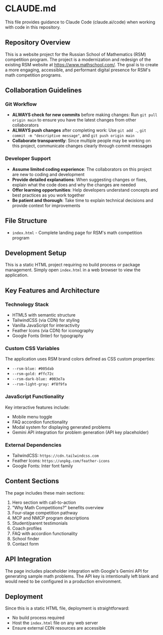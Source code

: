 # CLAUDE.md

This file provides guidance to Claude Code (claude.ai/code) when working with code in this repository.

## Repository Overview

This is a website project for the Russian School of Mathematics (RSM) competition program. The project is a modernization and redesign of the existing RSM website at https://www.mathschool.com/. The goal is to create a more engaging, accessible, and performant digital presence for RSM's math competition programs.

## Collaboration Guidelines

### Git Workflow
- **ALWAYS check for new commits** before making changes: Run `git pull origin main` to ensure you have the latest changes from other collaborators
- **ALWAYS push changes** after completing work: Use `git add .`, `git commit -m "descriptive message"`, and `git push origin main`
- **Collaborate transparently**: Since multiple people may be working on this project, communicate changes clearly through commit messages

### Developer Support
- **Assume limited coding experience**: The collaborators on this project are new to coding and development
- **Provide detailed explanations**: When suggesting changes or fixes, explain what the code does and why the changes are needed
- **Offer learning opportunities**: Help developers understand concepts and best practices as you work together
- **Be patient and thorough**: Take time to explain technical decisions and provide context for improvements

## File Structure

- `index.html` - Complete landing page for RSM's math competition program

## Development Setup

This is a static HTML project requiring no build process or package management. Simply open `index.html` in a web browser to view the application.

## Key Features and Architecture

### Technology Stack
- HTML5 with semantic structure
- TailwindCSS (via CDN) for styling
- Vanilla JavaScript for interactivity
- Feather Icons (via CDN) for iconography
- Google Fonts (Inter) for typography

### Custom CSS Variables
The application uses RSM brand colors defined as CSS custom properties:
- `--rsm-blue: #005dab`
- `--rsm-gold: #ffc72c`
- `--rsm-dark-blue: #003e7a`
- `--rsm-light-gray: #f8f9fa`

### JavaScript Functionality
Key interactive features include:
- Mobile menu toggle
- FAQ accordion functionality
- Modal system for displaying generated problems
- Gemini API integration for problem generation (API key placeholder)

### External Dependencies
- TailwindCSS: `https://cdn.tailwindcss.com`
- Feather Icons: `https://unpkg.com/feather-icons`
- Google Fonts: Inter font family

## Content Sections

The page includes these main sections:
1. Hero section with call-to-action
2. "Why Math Competitions?" benefits overview
3. Four-stage competition pathway
4. MCP and NMCP program descriptions
5. Student/parent testimonials
6. Coach profiles
7. FAQ with accordion functionality
8. School finder
9. Contact form

## API Integration

The page includes placeholder integration with Google's Gemini API for generating sample math problems. The API key is intentionally left blank and would need to be configured in a production environment.

## Deployment

Since this is a static HTML file, deployment is straightforward:
- No build process required
- Host the `index.html` file on any web server
- Ensure external CDN resources are accessible